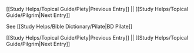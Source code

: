 [[Study Helps/Topical Guide/Piety|Previous Entry]]  ||  [[Study Helps/Topical Guide/Pilgrim|Next Entry]]

 See [[Study Helps/Bible Dictionary/Pilate|BD Pilate]]

[[Study Helps/Topical Guide/Piety|Previous Entry]]  ||  [[Study Helps/Topical Guide/Pilgrim|Next Entry]]